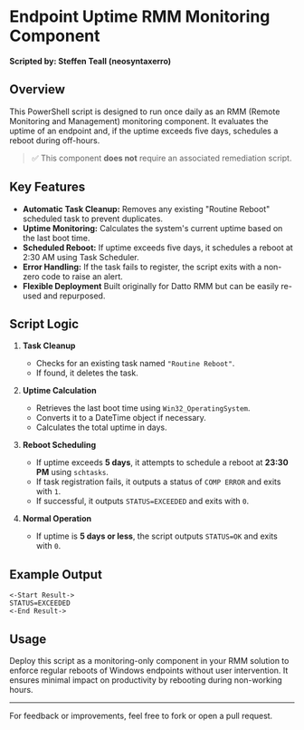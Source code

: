 
# Endpoint Uptime RMM Monitoring Component

**Scripted by: Steffen Teall (neosyntaxerro)**

## Overview

This PowerShell script is designed to run once daily as an RMM (Remote Monitoring and Management) monitoring component. It evaluates the uptime of an endpoint and, if the uptime exceeds five days, schedules a reboot during off-hours.

> ✅ This component **does not** require an associated remediation script.

## Key Features

- **Automatic Task Cleanup:** Removes any existing "Routine Reboot" scheduled task to prevent duplicates.
- **Uptime Monitoring:** Calculates the system's current uptime based on the last boot time.
- **Scheduled Reboot:** If uptime exceeds five days, it schedules a reboot at 2:30 AM using Task Scheduler.
- **Error Handling:** If the task fails to register, the script exits with a non-zero code to raise an alert.
- **Flexible Deployment** Built originally for Datto RMM but can be easily re-used and repurposed.

## Script Logic

1. **Task Cleanup**
   - Checks for an existing task named `"Routine Reboot"`.
   - If found, it deletes the task.

2. **Uptime Calculation**
   - Retrieves the last boot time using `Win32_OperatingSystem`.
   - Converts it to a DateTime object if necessary.
   - Calculates the total uptime in days.

3. **Reboot Scheduling**
   - If uptime exceeds **5 days**, it attempts to schedule a reboot at **23:30 PM** using `schtasks`.
   - If task registration fails, it outputs a status of `COMP ERROR` and exits with `1`.
   - If successful, it outputs `STATUS=EXCEEDED` and exits with `0`.

4. **Normal Operation**
   - If uptime is **5 days or less**, the script outputs `STATUS=OK` and exits with `0`.

## Example Output

```
<-Start Result->
STATUS=EXCEEDED
<-End Result->
```

## Usage

Deploy this script as a monitoring-only component in your RMM solution to enforce regular reboots of Windows endpoints without user intervention. It ensures minimal impact on productivity by rebooting during non-working hours.

---

For feedback or improvements, feel free to fork or open a pull request.
